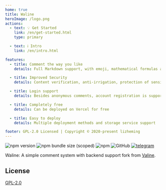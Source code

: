 ```yaml
---
home: true
title: Waline
heroImage: /logo.png
actions:
  - text: 💡 Get Started
    link: /en/get-started.html
    type: primary

  - text: ℹ️ Intro
    link: /en/intro.html

features:
  - title: Comment the way you like
    details: Full Markdown support, with emoji, mathematical formulas and HTML embedding support

  - title: Improved Security
    details: Content verification, anti-irrigation, protection of sensitive data, etc.

  - title: Login support
    details: Besides anonymous comments, account registration is supported to maintain identity

  - title: Completely free
    details: Can be deployed on Vercel for free

  - title: Easy to deploy
    details: Multiple deployment methods and storage service support

footer: GPL-2.0 Licensed | Copyright © 2020-present lizheming
---
```


![npm version](https://img.shields.io/npm/v/@waline/vercel?color=critical&logo=npm&style=flat-square) ![npm bundle size (scoped)](https://img.shields.io/bundlephobia/minzip/@waline/client?style=flat-square&label=size) ![npm](https://img.shields.io/npm/dm/@waline/vercel?style=flat-square) ![GitHub](https://img.shields.io/github/license/lizheming/waline?style=flat-square) [![telegram](https://img.shields.io/badge/telegram-walinejs-2ca5e0?logo=telegram&style=flat-square)](https://t.me/walinejs)

Waline: A simple comment system with backend support fork from [Valine](https://valine.js.org).

## License

[GPL-2.0](https://github.com/lizheming/Waline/blob/master/LICENSE)
